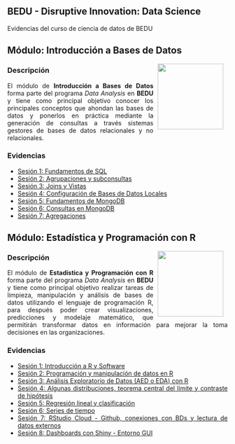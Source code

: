 ## BEDU - Disruptive Innovation: Data Science
Evidencias del curso de ciencia de datos de BEDU

## Módulo: Introducción a Bases de Datos

<img src="https://cdn.dribbble.com/users/776867/screenshots/6179644/mongogooo.gif" align="right" height="150" width="150" hspace="10">
<div style="text-align: justify;">

### Descripción

El módulo de __Introducción a Bases de Datos__ forma parte del programa *Data Analysis* en __BEDU__ y tiene como 
principal objetivo conocer los principales conceptos que ahondan las bases de datos y ponerlos en práctica mediante la generación de consultas a través sistemas gestores de bases de datos relacionales y no relacionales.						

### Evidencias
 
 - [Sesión 1: Fundamentos de SQL](https://github.com/OscarCanongo/Data-Science-Course/blob/master/Introducci%C3%B3n%20a%20base%20de%20datos/FundamentosDeSQL/EjerciciosSesion1.sql) 
 - [Sesión 2: Agrupaciones y subconsultas](https://github.com/OscarCanongo/Data-Science-Course/blob/master/Introducci%C3%B3n%20a%20base%20de%20datos/AgrupacionesySubconsultas/EjerciciosSesion2.sql) 
 - [Sesión 3: Joins y Vistas](https://github.com/OscarCanongo/Data-Science-Course/blob/master/Introducci%C3%B3n%20a%20base%20de%20datos/JoinsYVistas/ejercicios.sql%20) 
 - [Sesión 4: Configuración de Bases de Datos Locales](https://github.com/OscarCanongo/Data-Science-Course/tree/master/Introducci%C3%B3n%20a%20base%20de%20datos/ConfiguraciondeBasesdeDatosLocales/Ejercicios) 
 - [Sesión 5: Fundamentos de MongoDB](https://github.com/OscarCanongo/Data-Science-Course/tree/master/Introducci%C3%B3n%20a%20base%20de%20datos/FundamentosdeMongoDB/ejercicios)
 - [Sesión 6: Consultas en MongoDB](https://github.com/OscarCanongo/Data-Science-Course/tree/master/Introducci%C3%B3n%20a%20base%20de%20datos/ConsultasenMongoDB/ejercicios) 
 - [Sesión 7: Agregaciones](https://github.com/OscarCanongo/Data-Science-Course/tree/master/Introducci%C3%B3n%20a%20base%20de%20datos/Agregaciones/Ejercicio) 
 
</div>

## Módulo: Estadística y Programación con R

<img src="https://media1.giphy.com/media/rGlAZysKBcjRCkAX7S/giphy.gif" align="right" height="150" width="150" hspace="10">
<div style="text-align: justify;">

### Descripción

El módulo de __Estadística y Programación con R__ forma parte del programa *Data Analysis* en __BEDU__ y tiene como 
principal objetivo realizar tareas de limpieza, manipulación y análisis de bases de datos utilizando el lenguaje de programación R, para después poder crear visualizaciones, predicciones y modelaje matemático, que permitirán transformar datos en información para mejorar la toma decisiones en las organizaciones.					

### Evidencias

 - [Sesión 1: Introducción a R y Software ](https://github.com/OscarCanongo/Data-Science-Course/blob/master/Programaci%C3%B3n%20estad%C3%ADstica%20con%20R/Introducci%C3%B3n%20a%20R%20y%20Software/Postwork1.R) 
 - [Sesión 2: Programación y manipulación de datos en R ](https://github.com/OscarCanongo/Data-Science-Course/blob/master/Programaci%C3%B3n%20estad%C3%ADstica%20con%20R/Manipulaci%C3%B3n%20de%20datos%20en%20R/Postwork/Postwork2.R) 
 - [Sesión 3: Análisis Exploratorio de Datos (AED o EDA) con R](https://github.com/OscarCanongo/Data-Science-Course/blob/master/Programaci%C3%B3n%20estad%C3%ADstica%20con%20R/An%C3%A1lisis%20exploratorio%20de%20datos%20(AED%20o%20EDA)%20con%20R/Postwork3.R)
 - [Sesión 4: Algunas distribuciones, teorema central del límite y contraste de hipótesis](https://github.com/OscarCanongo/Data-Science-Course/blob/master/Programaci%C3%B3n%20estad%C3%ADstica%20con%20R/%20Algunas%20distribuciones%2C%20teorema%20central%20del%20l%C3%ADmite%20y%20contraste%20de%20hip%C3%B3tesis/Postwork4.R) 
 - [Sesión 5: Regresión lineal y clasificación](https://github.com/OscarCanongo/Data-Science-Course/blob/master/Programaci%C3%B3n%20estad%C3%ADstica%20con%20R/Regresi%C3%B3n%20lineal%20y%20clasificaci%C3%B3n/Postwork5.R) 
 - [Sesión 6: Series de tiempo](https://github.com/OscarCanongo/Data-Science-Course/blob/master/Programaci%C3%B3n%20estad%C3%ADstica%20con%20R/Series%20de%20tiempo/Postwork6.R)
 - [Sesión 7: RStudio Cloud - Github, conexiones con BDs y lectura de datos externos](#) 
 - [Sesión 8: Dashboards con Shiny - Entorno GUI](#)
